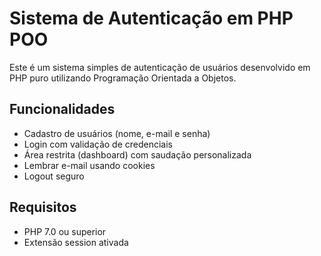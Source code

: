 # Sistema de Autenticação em PHP POO

Este é um sistema simples de autenticação de usuários desenvolvido em PHP puro utilizando Programação Orientada a Objetos.

## Funcionalidades

- Cadastro de usuários (nome, e-mail e senha)
- Login com validação de credenciais
- Área restrita (dashboard) com saudação personalizada
- Lembrar e-mail usando cookies
- Logout seguro

## Requisitos

- PHP 7.0 ou superior
- Extensão session ativada
